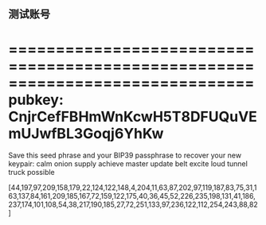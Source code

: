 
## 测试账号

==============================================================================
pubkey: CnjrCefFBHmWnKcwH5T8DFUQuVEmUJwfBL3Goqj6YhKw
==============================================================================
Save this seed phrase and your BIP39 passphrase to recover your new keypair:
calm onion supply achieve master update belt excite loud tunnel truck possible


[44,197,97,209,158,179,22,124,122,148,4,204,11,63,87,202,97,119,187,83,75,31,163,137,84,161,209,185,167,72,159,122,175,40,36,45,52,226,235,198,131,41,186,237,174,101,108,54,38,217,190,185,27,72,251,133,97,236,122,112,254,243,88,82]